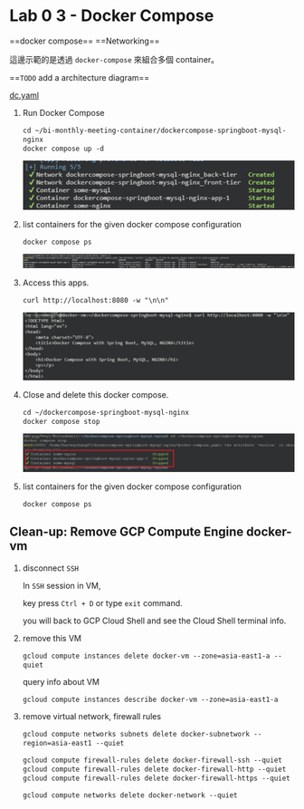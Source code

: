 # Lab 0 3 - Docker Compose
==docker compose==
==Networking==


這邊示範的是透過 `docker-compose` 來組合多個 container。

==`TODO` add a architecture diagram==

[dc.yaml](..\dockercompose-springboot-mysql-nginx\docker-compose.yaml)

1. Run Docker Compose
    ```
    cd ~/bi-monthly-meeting-container/dockercompose-springboot-mysql-nginx
    docker compose up -d
    ```
    ![lb03_docker_compose_start](./images/lb03_docker_compose_start.png)


2. list containers for the given docker compose configuration
    ```
    docker compose ps
    ```
    ![lb03_docker_compose_ps](./images/lb03_docker_compose_ps.png)


3. Access this apps.
    ```
    curl http://localhost:8080 -w "\n\n"
    ```
    ![lb03_access_app](./images/lb03_access_app.png)


4. Close and delete this docker compose.
    ```
    cd ~/dockercompose-springboot-mysql-nginx
    docker compose stop
    ```
    ![lb03_docker_compose_stop](./images/lb03_docker_compose_stop.png)

5. list containers for the given docker compose configuration
    ```
    docker compose ps
    ```


## Clean-up: Remove GCP Compute Engine docker-vm

1. disconnect `SSH`

    In `SSH` session in VM, 
    
    key press `Ctrl + D` or type `exit` command.

    you will back to GCP Cloud Shell and see the Cloud Shell terminal info.
    

2. remove this VM

    ```
    gcloud compute instances delete docker-vm --zone=asia-east1-a --quiet
    ```

    query info about VM
    ```
    gcloud compute instances describe docker-vm --zone=asia-east1-a
    ```

3. remove virtual network, firewall rules
    ```
    gcloud compute networks subnets delete docker-subnetwork --region=asia-east1 --quiet
    ```

    ```
    gcloud compute firewall-rules delete docker-firewall-ssh --quiet
    gcloud compute firewall-rules delete docker-firewall-http --quiet
    gcloud compute firewall-rules delete docker-firewall-https --quiet
    ```

    ```
    gcloud compute networks delete docker-network --quiet
    ```
    

